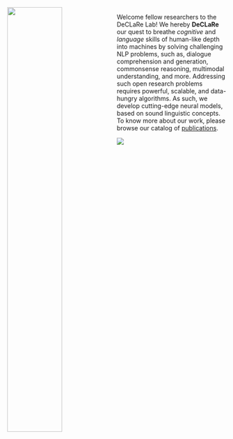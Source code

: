 <img style="float: left;" src="https://declare-lab.net/assets/images/logos/square-dark.png" width="50%" height="50%">

Welcome fellow researchers to the DeCLaRe Lab! We hereby **DeCLaRe** our quest to breathe _cognitive_ and _language_ skills of human-like depth into machines by solving challenging NLP problems, such as, dialogue comprehension and generation, commonsense reasoning, multimodal understanding, and more. Addressing such open research problems requires powerful, scalable, and data-hungry algorithms. As such, we develop cutting-edge neural models, based on sound linguistic concepts. To know more about our work, please browse our catalog of [publications](https://declare-lab.net/publications/).


<img style="float: center;" src="https://declare-lab.net/assets/images/resources/lab.jpg">
